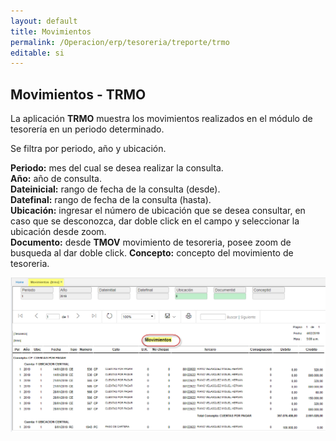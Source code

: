 ```yaml
---
layout: default
title: Movimientos
permalink: /Operacion/erp/tesoreria/treporte/trmo
editable: si
---
```


## Movimientos - TRMO

La aplicación **TRMO** muestra los movimientos realizados en el módulo de tesorería en un periodo determinado.  

Se filtra por periodo, año y ubicación.  


**Periodo:** mes del cual se desea realizar la consulta.  
**Año:** año de consulta.  
**Dateinicial:** rango de fecha de la consulta (desde).  
**Datefinal:**	rango de fecha de la consulta (hasta).  
**Ubicación:** ingresar el número de ubicación que se desea consultar, en caso que se desconozca, dar doble click en el campo y seleccionar la ubicación desde zoom.  
**Documento:** desde **TMOV** movimiento de tesoreria, posee zoom de busqueda al dar doble click.
**Concepto:**  concepto del movimiento de tesoreria.  



![](trmo3.png)







